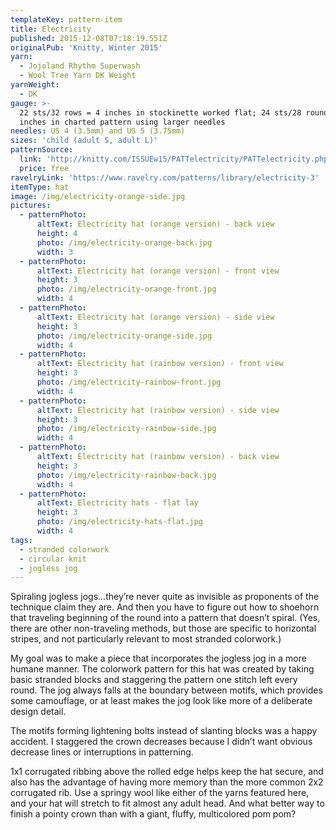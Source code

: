 ```yaml
---
templateKey: pattern-item
title: Electricity
published: 2015-12-08T07:18:19.551Z
originalPub: 'Knitty, Winter 2015'
yarn:
  - Jojoland Rhythm Superwash
  - Wool Tree Yarn DK Weight
yarnWeight:
  - DK
gauge: >-
  22 sts/32 rows = 4 inches in stockinette worked flat; 24 sts/28 rounds = 4
  inches in charted pattern using larger needles
needles: US 4 (3.5mm) and US 5 (3.75mm)
sizes: 'child (adult S, adult L)'
patternSource:
  link: 'http://knitty.com/ISSUEw15/PATTelectricity/PATTelectricity.php'
  price: free
ravelryLink: 'https://www.ravelry.com/patterns/library/electricity-3'
itemType: hat
image: /img/electricity-orange-side.jpg
pictures:
  - patternPhoto:
      altText: Electricity hat (orange version) - back view
      height: 4
      photo: /img/electricity-orange-back.jpg
      width: 3
  - patternPhoto:
      altText: Electricity hat (orange version) - front view
      height: 3
      photo: /img/electricity-orange-front.jpg
      width: 4
  - patternPhoto:
      altText: Electricity hat (orange version) - side view
      height: 3
      photo: /img/electricity-orange-side.jpg
      width: 4
  - patternPhoto:
      altText: Electricity hat (rainbow version) - front view
      height: 3
      photo: /img/electricity-rainbow-front.jpg
      width: 4
  - patternPhoto:
      altText: Electricity hat (rainbow version) - side view
      height: 3
      photo: /img/electricity-rainbow-side.jpg
      width: 4
  - patternPhoto:
      altText: Electricity hat (rainbow version) - back view
      height: 3
      photo: /img/electricity-rainbow-back.jpg
      width: 4
  - patternPhoto:
      altText: Electricity hats - flat lay
      height: 3
      photo: /img/electricity-hats-flat.jpg
      width: 4
tags:
  - stranded colorwork
  - circular knit
  - jogless jog
---
```

Spiraling jogless jogs…they’re never quite as invisible as proponents of the technique claim they are. And then you have to figure out how to shoehorn that traveling beginning of the round into a pattern that doesn’t spiral. (Yes, there are other non-traveling methods, but those are specific to horizontal stripes, and not particularly relevant to most stranded colorwork.)

My goal was to make a piece that incorporates the jogless jog in a more humane manner. The colorwork pattern for this hat was created by taking basic stranded blocks and staggering the pattern one stitch left every round. The jog always falls at the boundary between motifs, which provides some camouflage, or at least makes the jog look like more of a deliberate design detail.

The motifs forming lightening bolts instead of slanting blocks was a happy accident. I staggered the crown decreases because I didn’t want obvious decrease lines or interruptions in patterning.

1x1 corrugated ribbing above the rolled edge helps keep the hat secure, and also has the advantage of having more memory than the more common 2x2 corrugated rib. Use a springy wool like either of the yarns featured here, and your hat will stretch to fit almost any adult head. And what better way to finish a pointy crown than with a giant, fluffy, multicolored pom pom?
